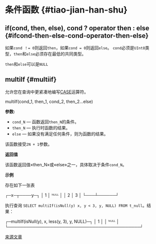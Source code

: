 # 条件函数 {#tiao-jian-han-shu}

## if(cond, then, else), cond ? operator then : else {#ifcond-then-else-cond-operator-then-else}

如果`cond ！= 0`则返回`then`，如果`cond = 0`则返回`else`。
`cond`必须是`UInt8`类型，`then`和`else`必须存在最低的共同类型。

`then`和`else`可以是`NULL`

## multiIf {#multiif}

允许您在查询中更紧凑地编写[CASE](../operators.md#operator_case)运算符。

  multiIf(cond_1, then_1, cond_2, then_2...else)

**参数:**

- `cond_N` — 函数返回`then_N`的条件。
- `then_N` — 执行时函数的结果。
- `else` — 如果没有满足任何条件，则为函数的结果。

该函数接受`2N + 1`参数。

**返回值**

该函数返回值«then\_N»或«else»之一，具体取决于条件`cond_N`。

**示例**

存在如下一张表

  ┌─x─┬────y─┐
  │ 1 │ ᴺᵁᴸᴸ │
  │ 2 │    3 │
  └───┴──────┘

执行查询 `SELECT multiIf(isNull(y) x, y < 3, y, NULL) FROM t_null`。结果：

  ┌─multiIf(isNull(y), x, less(y, 3), y, NULL)─┐
  │                                          1 │
  │                                       ᴺᵁᴸᴸ │
  └────────────────────────────────────────────┘

[来源文章](https://clickhouse.tech/docs/en/query_language/functions/conditional_functions/) <!--hide-->
